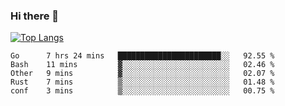 ### Hi there 👋

<!--
**3Xpl0it3r/3Xpl0it3r** is a ✨ _special_ ✨ repository because its `README.md` (this file) appears on your GitHub profile.

Here are some ideas to get you started:

- 🔭 I’m currently working on ...
- 🌱 I’m currently learning ...
- 👯 I’m looking to collaborate on ...
- 🤔 I’m looking for help with ...
- 💬 Ask me about ...
- 📫 How to reach me: ...
- 😄 Pronouns: ...
- ⚡ Fun fact: ...
-->


[![Top Langs](https://github-readme-stats.vercel.app/api/top-langs/?username=3Xpl0it3r&layout=compact)](https://github.com/3Xpl0it3r/3Xpl0it3r)

<!--START_SECTION:waka-->

```text
Go      7 hrs 24 mins   ███████████████████████░░   92.55 %
Bash    11 mins         ▓░░░░░░░░░░░░░░░░░░░░░░░░   02.46 %
Other   9 mins          ▓░░░░░░░░░░░░░░░░░░░░░░░░   02.07 %
Rust    7 mins          ▒░░░░░░░░░░░░░░░░░░░░░░░░   01.48 %
conf    3 mins          ▒░░░░░░░░░░░░░░░░░░░░░░░░   00.75 %
```

<!--END_SECTION:waka-->
